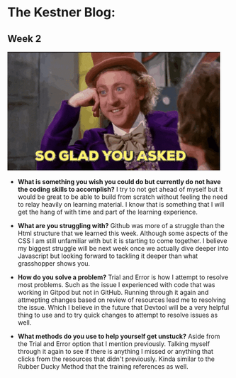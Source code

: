 # The Kestner Blog:

## Week 2  

![So Glad You Asked](/image/giphy.gif)

* **What is something you wish you could do but currently do not have the coding skills to accomplish?**
    I try to not get ahead of myself but it would be great to be able to build from scratch without feeling the need to relay heavily on learning material. I know that is something that I will get the hang of with time and part of the learning experience. 

* **What are you struggling with?**
    Github was more of a struggle than the Html structure that we learned this week. Although some aspects of the CSS I am still unfamiliar with but it is starting to come together. I believe my biggest struggle will be next week once we actually dive deeper into Javascript but looking forward to tackling it deeper than what grasshopper shows you.

* **How do you solve a problem?**
    Trial and Error is how I attempt to resolve most problems. Such as the issue I experienced with code that was working in Gitpod but not in GitHub. Running through it again and attmepting changes based on review of resources lead me to resolving the issue. Which I believe in the future that Devtool will be a very helpful thing to use and to try quick changes to attempt to resolve issues as well.

* **What methods do you use to help yourself get unstuck?**
    Aside from the Trial and Error option that I mention previously. Talking myself through it again to see if there is anything I missed or anything that clicks from the resources that didn't previously. Kinda similar to the Rubber Ducky Method that the training references as well. 